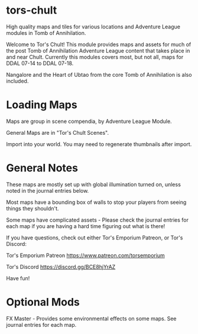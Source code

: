# tors-chult
High quality maps and tiles for various locations and Adventure League modules in Tomb of Annihilation.

Welcome to Tor's Chult! This module provides maps and assets for much of the post Tomb of Annihilation Adventure League content that takes place in and near Chult. Currently this modules covers most, but not all, maps for DDAL 07-14 to DDAL 07-18.

Nangalore and the Heart of Ubtao from the core Tomb of Annihilation is also included.

# Loading Maps
Maps are group in scene compendia, by Adventure League Module.

General Maps are in "Tor's Chult Scenes".

Import into your world. You may need to regenerate thumbnails after import.

# General Notes
These maps are mostly set up with global illumination turned on, unless noted in the journal entries below.

Most maps have a bounding box of walls to stop your players from seeing things they shouldn't.

Some maps have complicated assets - Please check the journal entries for each map if you are having a hard time figuring out what is there!

If you have questions, check out either Tor's Emporium Patreon, or Tor's Discord:

Tor's Emporium Patreon https://www.patreon.com/torsemporium

Tor's Discord https://discord.gg/BCE8hjYrAZ

Have fun!

# Optional Mods
FX Master - Provides some environmental effects on some maps. See journal entries for each map.
